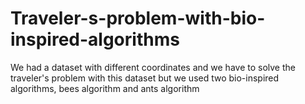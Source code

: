 # Traveler-s-problem-with-bio-inspired-algorithms
We had a dataset with different coordinates and we have to solve the traveler's problem with this dataset but we used two bio-inspired algorithms, bees algorithm and ants algorithm
